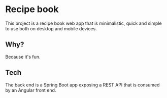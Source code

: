 # Recipe book
This project is a recipe book web app that is minimalistic, quick and simple to use both on desktop and mobile devices.

## Why?
Because it's fun.

## Tech
The back end is a Spring Boot app exposing a REST API that is consumed by an Angular front end.

